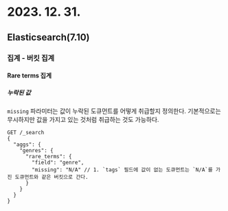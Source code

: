 # 2023. 12. 31.

## Elasticsearch(7.10)

### 집계 - 버킷 집계

#### Rare terms 집계

##### 누락된 값

`missing` 파라미터는 값이 누락된 도큐먼트를 어떻게 취급할지 정의한다. 기본적으로는 무시하지만 값을 가지고 있는 것처럼 취급하는 것도 가능하다.

```http
GET /_search
{
  "aggs": {
    "genres": {
      "rare_terms": {
        "field": "genre",
        "missing": "N/A" // 1. `tags` 필드에 값이 없는 도큐먼트는 `N/A`를 가진 도큐먼트와 같은 버킷으로 간다.
      }
    }
  }
}
```

